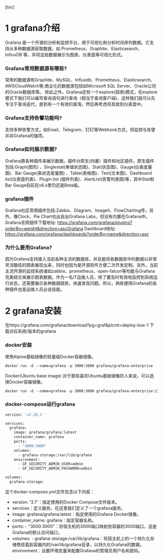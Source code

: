 [toc]

# 1 grafana介绍
Grafana 是一个开源的分析和监控平台，用于可视化和分析时间序列数据。它支持从多种数据源获取数据，如 Prometheus、Graphite、Elasticsearch、InfluxDB 等，并将这些数据展示为图表、仪表盘等可视化形式。

### Grafana常用数据源有哪些?
常用的数据源有Graphite、MySQL、Influxdb、Prometheus、Elasticsearch、AWSCloudWatch等;商业化的数据源包括如Microsoft SQL Server、Oracle公司的Oracle数据库等。
除此之外，Grafana还有一个explore(探索)模式，在explore模式下我们可以编写查询语句进行查询（相当于查询客户端)，这样我们就可以先专注于查询迭代，直到有一个有效的查淘，然后再考虑将其放到仪表盘中。


### Grafana支持告譬功能吗?
支持多种告警方式，如Email、Telegram、钉钉等Webhook方式，但监控与告譬并非Grafana的强项。

### Grafana如何展示数据?
Grafana靠各种插件来展示数据。插件分原生(内置）插件和社区插件。原生插件包括:Graph(图形) 、Singlestat(单值状态图)、Stat(状态图)、Gauge(仪表度量图)、Bar Gauge(条状态度量图) 、Table(表格图)、Text(文本图)、Dashboard list(仪表盘列表)、Plugin list (插件列表)、AlertList(告警列表图)等，其中Stat和Bar Gauge目前在v6.x里仍还是Beta版。

### grafana插件
Grafana社区常用插件包括:Zabbix、Diagram、Imagelt、FlowCharting呼。另外，像Clock、Pie Chart也出自出Grafana Labs，但没有内置在Grafana中。
Grafana言网插件下载地址: https://grafana.com/grafana/plugins?orderBy=weight&direction=ascGrafana 
Dashboard地址: https://grafana.com/grafana/dashboards?orderBy=name&direction=asc

### 为什么要用Grafana?
因为Grafana支持接入当前各种主流的数据库，并且能将各数据库中的数据以非常灵活酷炫的图表展现出来，同时也因为是开源软件方便二次开发定制。另外，当前主流开源的监控系统诸如zabbix、prometheus、open-falcon等均能与Grafana完美结合来展示图表数据。作为一名IT运维人员，除了要及时有效地监控到系统运行状态，还需要展示各种数据趋势，快速发现问题。所以，熟练便用Grafana的各种插件也是运维人员必会技能。

# 2 grafana安装
在https://grafana.com/grafana/download?pg=graf&plcmt=deploy-box-1 下载对应系统/版本的grafana

### docker安装
使用Alpine基础镜像的轻量级Docker容器镜像。
```dockerfile
docker run -d --name=grafana -p 3000:3000 grafana/grafana-enterprise
```

Docker(Ubuntu base image)
对于那些喜欢Ubuntu基础镜像的人来说，可以选择Docker容器镜像。
```dockerfile
docker run -d --name=grafana -p 3000:3000 grafana/grafana-enterprise:11.0.0-ubuntu
```

### docker-compose运行grafana

```dockerfile
version: 'v2.26.1'

services:
  grafana:
    image: grafana/grafana:latest
    container_name: grafana
    ports:
      - "3000:3000"
    volumes:
      - grafana-storage:/var/lib/grafana
    environment:
      - GF_SECURITY_ADMIN_USER=admin
      - GF_SECURITY_ADMIN_PASSWORD=admin

volumes:
  grafana-storage:
```
这个docker-compose.yml文件包含以下内容：

- version: '3.7'：指定使用的Docker Compose文件版本。
- services：定义服务。在这里我们定义了一个grafana服务。
- image: grafana/grafana:latest：指定使用的Grafana Docker镜像。
- container_name: grafana：指定容器名称。
- ports: - "3000:3000"：将宿主机的3000端口映射到容器的3000端口，这是Grafana的默认访问端口。
- volumes: - grafana-storage:/var/lib/grafana：将宿主机上的一个持久化存储卷挂载到容器内的/var/lib/grafana目录，以持久化Grafana的数据。
environment：设置环境变量来配置Grafana的管理员用户名和密码。
